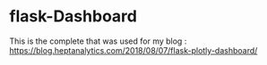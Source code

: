 # flask-Dashboard
This is the complete that was used for my blog : https://blog.heptanalytics.com/2018/08/07/flask-plotly-dashboard/


